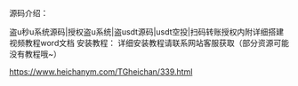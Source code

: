 源码介绍：

盗u秒u系统源码|授权盗u系统|盗usdt源码|usdt空投|扫码转账授权内附详细搭建视频教程word文档
安装教程：
详细安装教程请联系网站客服获取（部分资源可能没有教程哦~）

https://www.heichanym.com/TGheichan/339.html
